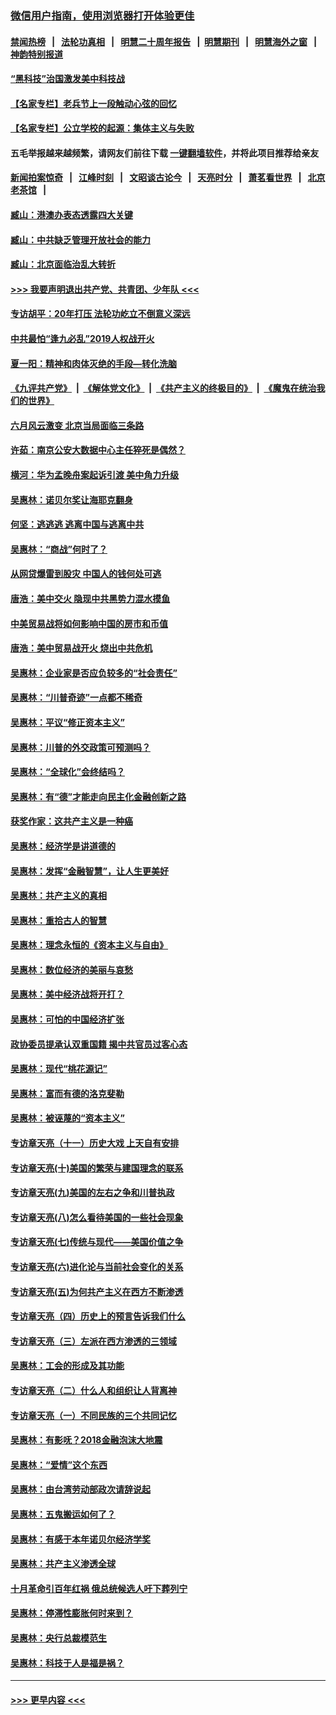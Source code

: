### [微信用户指南，使用浏览器打开体验更佳](https://github.com/gfw-breaker/banned-news1/blob/master/indexes/wechat-guide.md?t=0)
#### [禁闻热榜](热点新闻.md?t=0)  &nbsp;&nbsp;|&nbsp;&nbsp; [法轮功真相](https://github.com/gfw-breaker/truth/blob/master/README.md?t=0) &nbsp;&nbsp;|&nbsp;&nbsp; [明慧二十周年报告](https://github.com/gfw-breaker/mh-reports/blob/master/README.md?t=0) &nbsp;&nbsp;|&nbsp;&nbsp;[明慧期刊](https://github.com/gfw-breaker/mh-qikan) &nbsp;&nbsp;|&nbsp;&nbsp; [明慧海外之窗](https://github.com/gfw-breaker/mh-news/blob/master/README.md?t=0) &nbsp;&nbsp;|&nbsp;&nbsp; [神韵特别报道](https://github.com/gfw-breaker/mh-news/blob/master/shenyun.md?t=0)
#### [“黑科技”治国激发美中科技战](../pages/nsc423/n11638056.md?t=02032255) 
#### [【名家专栏】老兵节上一段触动心弦的回忆](../pages/nsc423/n11646016.md?t=02032255) 
#### [【名家专栏】公立学校的起源：集体主义与失败](../pages/nsc423/n11601833.md?t=02032255) 
#### 五毛举报越来越频繁，请网友们前往下载 [一键翻墙软件](https://github.com/gfw-breaker/ssr-accounts)，并将此项目推荐给亲友
#### [新闻拍案惊奇](https://github.com/gfw-breaker/banned-news1/blob/master/pages/link4.md) &nbsp;&nbsp;|&nbsp;&nbsp; [江峰时刻](https://github.com/gfw-breaker/banned-news1/blob/master/pages/link4.md) &nbsp;&nbsp;|&nbsp;&nbsp; [文昭谈古论今](https://github.com/gfw-breaker/banned-news1/blob/master/pages/link4.md) &nbsp;&nbsp;|&nbsp;&nbsp; [天亮时分](https://github.com/gfw-breaker/banned-news1/blob/master/pages/link4.md) &nbsp;&nbsp;|&nbsp;&nbsp; [萧茗看世界](https://github.com/gfw-breaker/banned-news1/blob/master/pages/link4.md) &nbsp;&nbsp;|&nbsp;&nbsp; [北京老茶馆](https://github.com/gfw-breaker/banned-news1/blob/master/pages/link4.md) &nbsp;&nbsp;|&nbsp;&nbsp; 
#### [臧山：港澳办表态透露四大关键](../pages/nsc423/n11421628.md?t=02032255) 
#### [臧山：中共缺乏管理开放社会的能力](../pages/nsc423/n11407457.md?t=02032255) 
#### [臧山：北京面临治乱大转折](../pages/nsc423/n11406895.md?t=02032255) 
#### [>>> 我要声明退出共产党、共青团、少年队 <<<](https://github.com/begood0513/goodnews/blob/master/quit/letter.md) 
#### [专访胡平：20年打压 法轮功屹立不倒意义深远](../pages/nsc423/n11398800.md?t=02032255) 
#### [中共最怕“逢九必乱”2019人权战开火](../pages/nsc423/n11385248.md?t=02032255) 
#### [夏一阳：精神和肉体灭绝的手段—转化洗脑](../pages/nsc423/n11368250.md?t=02032255) 
#### [《九评共产党》](https://github.com/begood0513/9ping.md/blob/master/README.md) &nbsp;|&nbsp; [《解体党文化》](../../../../jtdwh.md/blob/master/README.md)  &nbsp;|&nbsp; [《共产主义的终极目的》](../../../../gczydzjmd.md/blob/master/README.md) &nbsp;|&nbsp; [《魔鬼在统治我们的世界》](../../../../mgztzwmdsj.md/blob/master/README.md) 
#### [六月风云激变 北京当局面临三条路](../pages/nsc423/n11313668.md?t=02032255) 
#### [许茹：南京公安大数据中心主任猝死是偶然？](../pages/nsc423/n11064744.md?t=02032255) 
#### [横河：华为孟晚舟案起诉引渡 美中角力升级](../pages/nsc423/n11027230.md?t=02032255) 
#### [吴惠林：诺贝尔奖让海耶克翻身](../pages/nsc423/n10890049.md?t=02032255) 
#### [何坚：逃逃逃 逃离中国与逃离中共](../pages/nsc423/n10592891.md?t=02032255) 
#### [吴惠林：“商战”何时了？](../pages/nsc423/n10573558.md?t=02032255) 
#### [从网贷爆雷到股灾 中国人的钱何处可逃](../pages/nsc423/n10572800.md?t=02032255) 
#### [唐浩：美中交火 隐现中共黑势力混水摸鱼](../pages/nsc423/n10544040.md?t=02032255) 
#### [中美贸易战将如何影响中国的房市和币值](../pages/nsc423/n10543697.md?t=02032255) 
#### [唐浩：美中贸易战开火 烧出中共危机](../pages/nsc423/n10540126.md?t=02032255) 
#### [吴惠林：企业家是否应负较多的“社会责任”](../pages/nsc423/n10535022.md?t=02032255) 
#### [吴惠林：“川普奇迹”一点都不稀奇](../pages/nsc423/n10512808.md?t=02032255) 
#### [吴惠林：平议“修正资本主义”](../pages/nsc423/n10495724.md?t=02032255) 
#### [吴惠林：川普的外交政策可预测吗？](../pages/nsc423/n10462387.md?t=02032255) 
#### [吴惠林：“全球化”会终结吗？](../pages/nsc423/n10452838.md?t=02032255) 
#### [吴惠林：有“德”才能走向民主化金融创新之路](../pages/nsc423/n10432292.md?t=02032255) 
#### [获奖作家：这共产主义是一种癌](../pages/nsc423/n10431541.md?t=02032255) 
#### [吴惠林：经济学是讲道德的](../pages/nsc423/n10398014.md?t=02032255) 
#### [吴惠林：发挥“金融智慧”，让人生更美好](../pages/nsc423/n10375019.md?t=02032255) 
#### [吴惠林：共产主义的真相](../pages/nsc423/n10351394.md?t=02032255) 
#### [吴惠林：重拾古人的智慧](../pages/nsc423/n10337691.md?t=02032255) 
#### [吴惠林：理念永恒的《资本主义与自由》](../pages/nsc423/n10316274.md?t=02032255) 
#### [吴惠林：数位经济的美丽与哀愁](../pages/nsc423/n10292946.md?t=02032255) 
#### [吴惠林：美中经济战将开打？](../pages/nsc423/n10258825.md?t=02032255) 
#### [吴惠林：可怕的中国经济扩张](../pages/nsc423/n10219147.md?t=02032255) 
#### [政协委员提承认双重国籍 揭中共官员过客心态](../pages/nsc423/n10208809.md?t=02032255) 
#### [吴惠林：现代“桃花源记”](../pages/nsc423/n10185234.md?t=02032255) 
#### [吴惠林：富而有德的洛克斐勒](../pages/nsc423/n10142264.md?t=02032255) 
#### [吴惠林：被诬蔑的“资本主义”](../pages/nsc423/n10124816.md?t=02032255) 
#### [专访章天亮（十一）历史大戏 上天自有安排](../pages/nsc423/n10094905.md?t=02032255) 
#### [专访章天亮(十)美国的繁荣与建国理念的联系](../pages/nsc423/n10094899.md?t=02032255) 
#### [专访章天亮(九)美国的左右之争和川普执政](../pages/nsc423/n10094889.md?t=02032255) 
#### [专访章天亮(八)怎么看待美国的一些社会现象](../pages/nsc423/n10094857.md?t=02032255) 
#### [专访章天亮(七)传统与现代——美国价值之争](../pages/nsc423/n10093140.md?t=02032255) 
#### [专访章天亮(六)进化论与当前社会变化的关系](../pages/nsc423/n10092036.md?t=02032255) 
#### [专访章天亮(五)为何共产主义在西方不断渗透](../pages/nsc423/n10083620.md?t=02032255) 
#### [专访章天亮（四）历史上的预言告诉我们什么](../pages/nsc423/n10083606.md?t=02032255) 
#### [专访章天亮（三）左派在西方渗透的三领域](../pages/nsc423/n10081115.md?t=02032255) 
#### [吴惠林：工会的形成及其功能](../pages/nsc423/n10080633.md?t=02032255) 
#### [专访章天亮（二）什么人和组织让人背离神](../pages/nsc423/n10076637.md?t=02032255) 
#### [专访章天亮（一）不同民族的三个共同记忆](../pages/nsc423/n10074188.md?t=02032255) 
#### [吴惠林：有影呒？2018金融泡沫大地震](../pages/nsc423/n10040534.md?t=02032255) 
#### [吴惠林：“爱情”这个东西](../pages/nsc423/n10019423.md?t=02032255) 
#### [吴惠林：由台湾劳动部政次请辞说起](../pages/nsc423/n9979679.md?t=02032255) 
#### [吴惠林：五鬼搬运如何了？](../pages/nsc423/n9925338.md?t=02032255) 
#### [吴惠林：有感于本年诺贝尔经济学奖](../pages/nsc423/n9871883.md?t=02032255) 
#### [吴惠林：共产主义渗透全球](../pages/nsc423/n9812748.md?t=02032255) 
#### [十月革命引百年红祸 俄总统候选人吁下葬列宁](../pages/nsc423/n9810182.md?t=02032255) 
#### [吴惠林：停滞性膨胀何时来到？](../pages/nsc423/n9764136.md?t=02032255) 
#### [吴惠林：央行总裁模范生](../pages/nsc423/n9728134.md?t=02032255) 
#### [吴惠林：科技于人是福是祸？](../pages/nsc423/n9672982.md?t=02032255) 

----
#### [ >>> 更早内容 <<< ](../indexes/nsc423-earlier.md)
